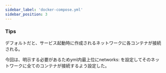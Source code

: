 ```yaml
---
sidebar_label: 'docker-compose.yml'
sidebar_position: 3
---
```


### Tips

デフォルトだと、サービス起動時に作成されるネットワークに各コンテナが接続される。

今回は、明示する必要があるためyml内最上位にnetworks: を設定してそのネットワークに全てのコンテナが接続するよう設定した。
